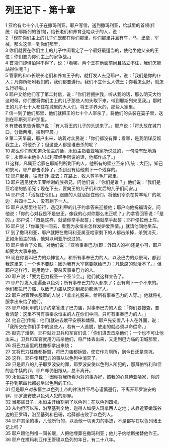 # 列王记下 - 第十章
  
 1 亚哈有七十个儿子在撒玛利亚。耶户写信，送到撒玛利亚，给城里的首领(传统：给耶斯列的首领)，给长老们和养育亚哈众子的人，说：  
 2 「现在你们主上的儿子们既都在你们那里，你们那里并且有车，马，堡垒，军械，那么这信一到你们那里，  
 3 你们就要在你们主上的儿子中间看定了一个最好最适当的，使他坐他父亲的王位；你们要为你们主上的家争战。」  
 4 首领们却惧怕得不得了，说：「看哪，两个王在他面前尚且站立不住，我们怎能站得住呢？」  
 5 管家的和市长跟长老们和养育王子的，就打发人去见耶户，说：「我们是你的仆人；凡你所吩咐我们的，我们都要遵行。我们不立什么人做王；你看怎么好，就怎么行好啦。」  
 6 耶户又给他们写了第二封信，说：「你们若拥护我，听从我的话，那么明天大约这时候，你们要将你们主上的儿子那些人的头取下来，带到耶斯列来见我。」那时王的儿子七十人都住在城里的大人们，将王子养大的，那些人家里。  
 7 信一到了他们那里，他们就把王的七十个人宰杀了，将他们的头装在篓子里，送到在耶斯列耶户那里。  
 8 有使者来告诉耶户说：「有人将王的儿子的头送来了。」耶户说：「将头放在城门口，分做两堆，搁到早晨。」  
 9 第二天早晨，耶户出来，站着对众民说：「你们都没有罪；看哪，是我阴谋反叛我主上，将他杀了；但这些人都是谁击杀的呢？  
 10 那么你们就知道永恒主的话，永恒主指着亚哈家所说过的，一句没有坠地落空；永恒主由他仆人以利亚经手所说的话，他都作成了。」  
 11 这样，凡属亚哈家在耶斯列所剩下的人，他所有的赎业至亲(传统：大臣)，知己和祭司，耶户都击杀掉了，杀到没有给他剩下一个残存的。  
 12 耶户起身，往撒玛利亚去；在路上，牧人剪羊毛厂那里，  
 13 耶户遇见犹大王亚哈谢的族弟兄，问他们说：「你们是谁？」他们说：「我们是亚哈谢的族弟兄；现在下去，要向王的儿子们和太后的儿子们问安。」  
 14 耶户说：「活捉住他们。」跟随的人就活捉住他们，将他们宰杀在剪羊毛厂的坑边：共四十二人，没有剩下一人。  
 15 耶户从那里往前行，遇见利甲的儿子约拿答来迎接他；耶户向他祝福请安，问他说：「你的心对我是不是忠正，像我的心对你那么忠正呢？」约拿答回答说：「是的。」耶户说：「既是这样，就请你举手起誓」；他就举手起誓；耶户便拉他上车。  
 16 耶户说：「你跟我一同去，看我为永恒主怎样发妒爱热情。」就请他同他坐车。  
 17 到了撒玛利亚，耶户就把在撒玛利亚属亚哈家剩下的人都击杀掉，杀到消灭，正如永恒主的话，他对以利亚所说过的。  
 18 耶户集合了众民，对他们说：「亚哈事奉巴力(即：外国人的神)还是小可，耶户却要大大事奉他。  
 19 现在你要叫巴力的众神言人，和所有事奉巴力的人，以及巴力的众祭司，都到我这里来；一个也不要缺；因为我有大宰祭要献给巴力：凡缺席的就活不了。」但耶户这样行，是用诡计，要杀灭事奉巴力的人。  
 20 耶户说：「要为巴力祝圣一个圣节会。」他们就这样宣告了。  
 21 耶户打发人走遍全以色列；所有事奉巴力的人都来了；没有剩下一个不来的。他们都进巴力庙，以致巴力庙从这边到那边都满了人。  
 22 耶户对管理衣服室的人说：「拿出礼服来，给所有事奉巴力的人穿。」他就将礼服拿出来给了他们。  
 23 耶户和利甲的儿子约拿答进了巴力庙，对事奉巴力的人说：「你们要搜查，要看清楚：这里不可有事奉永恒主的人在你们中间，只可有事奉巴力的人。」  
 24 他自己(传统：他们)就进去献平安祭和燔祭。耶户先安置八十人在外面，说：「我所交在你们手中的这些人，若有一人逃脱，放走的就必须以命偿命。」  
 25 献完了燔祭，耶户就对卫兵和军官们说：「你们进去击杀他们；一个也不可让他出来。」卫兵和军官就用刀击杀他们，将尸体丢出来，又走到巴力庙的卫城那里，  
 26 将巴力庙里的柱像都拿出来烧；  
 27 又将巴力柱像都拆毁，将巴力庙都拆毁，使它作为厕所，到今日还是粪坑。  
 28 这样，耶户使拜巴力的事从以色列中消灭了。  
 29 只是尼八的儿子耶罗波安的罪，耶罗波安使以色列人所犯的，那拜伯特利和但的金牛犊的罪，耶户却仍旧跟从，总不离开。  
 30 永恒主对耶户说：「因你将我所看为对的事办好，照我的心意待亚哈家，你的子孙到第四代都必坐以色列的王位。  
 31 但是耶户对永恒主以色列上帝的律法并不尽心谨慎遵行，不离开耶罗波安的罪，耶罗波安使以色列人犯的那罪。  
 32 当那些日子，永恒主开绐割削了以色列：在以色列四境，  
 33 从约但河以东，沿至基列全地，迦得人如便人玛拿西人之地；从靠近亚嫩溪谷边的亚罗珥，沿至基列和巴珊，哈薛都击败了以色列人。  
 34 耶户其余的事，凡他所行的，以及他一切勇力的事迹，不是都写在以色列诸王记上吗？  
 35 耶户跟他列祖一同长眠，人把他埋葬在撒玛利亚；他儿子约哈斯接替他作王。  
 36 耶户在撒玛利亚作王管理以色列的年日，有二十八年。